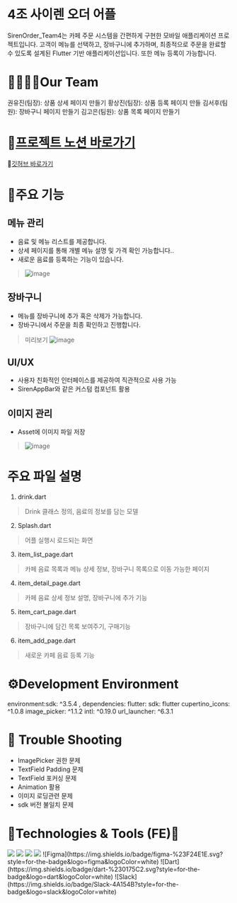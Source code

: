 4조 사이렌 오더 어플
======================
SirenOrder_Team4는 카페 주문 시스템을 간편하게 구현한 모바일 애플리케이션 프로젝트입니다. 고객이 메뉴를 선택하고, 장바구니에 추가하며, 최종적으로 주문을 완료할 수 있도록 설계된 Flutter 기반 애플리케이션입니다. 또한 메뉴 등록이 가능합니다.   

👨‍👩‍👧‍👦Our Team
============
권유진(팀장): 상품 상세 페이지 만들기
황상진(팀장): 상품 등록 페이지 만들
김서후(팀원): 장바구니 페이지 만들기
김고은(팀원): 상품 목록 페이지 만들기

👊[프로젝트 노션 바로가기](https://teamsparta.notion.site/4-1382dc3ef514819791d5c5c5dffa48a4#1382dc3ef51481a6b90fd5909a065776)
=================

👊[깃허브 바로가기](https://github.com/Hamiric/SirenOrder_Team4)


:memo:주요 기능
===================

메뉴 관리
------
* 음료 및 메뉴 리스트를 제공합니다.
* 상세 페이지를 통해 개별 메뉴 설명 및 가격 확인 가능합니다..
* 새로운 음료를 등록하는 기능이 있습니다.
>![image](https://github.com/user-attachments/assets/9b31ce5a-4199-454b-962f-f16541f917cb)

장바구니
--------------
* 메뉴를 장바구니에 추가 혹은 삭제가 가능합니다.
* 장바구니에서 주문을 최종 확인하고 진행합니다.
>미리보기 ![image](https://github.com/user-attachments/assets/b6f66a65-9d15-4214-9385-7a1dc4f9fe86)

UI/UX
---------------
* 사용자 친화적인 인터페이스를 제공하여 직관적으로 사용 가능
* SirenAppBar와 같은 커스텀 컴포넌트 활용   

이미지 관리
------------
* Asset에 이미지 파일 저장
>![image](https://github.com/user-attachments/assets/2bc7d803-c897-4e51-8256-fe82f6d9ee75)


주요 파일 설명
==============
1. drink.dart
> Drink 클래스 정의, 음료의 정보를 담는 모델
2. Splash.dart
> 어플 실행시 로드되는 화면
3. item_list_page.dart
> 카페 음료 목록과 메뉴 상세 정보, 장바구니 목록으로 이동 가능한 페이지
4. item_detail_page.dart
> 카페 음료 상세 정보 설명, 장바구니에 추가 기능
5. item_cart_page.dart
> 장바구니에 담긴 목록 보여주기, 구매기능
6. item_add_page.dart
> 새로운 카페 음료 등록 기능

⚙Development Environment
===================
environment:sdk: ^3.5.4 , dependencies: flutter: sdk: flutter   cupertino_icons: ^1.0.8
  image_picker: ^1.1.2
  intl: ^0.19.0
  url_launcher: ^6.3.1

:pushpin: Trouble Shooting
============================
* ImagePicker 권한 문제
* TextField Padding 문제
* TextField 포커싱 문제
* Animation 활용
* 이미지 로딩관련 문제
* sdk 버전 불일치 문제

:memo:Technologies & Tools (FE):memo:
==================
<img src="https://img.shields.io/badge/flutter-02569B?style=for-the-badge&logo=flutter&logoColor=white">
<img src="https://img.shields.io/badge/github-181717?style=for-the-badge&logo=github&logoColor=white">
<img src="https://img.shields.io/badge/git-F05032?style=for-the-badge&logo=git&logoColor=white">
<img src="https://img.shields.io/badge/Visual Studio Code-007ACC?style=flat-square&logo=Visual Studio Code&logoColor=white"/>
![Figma](https://img.shields.io/badge/figma-%23F24E1E.svg?style=for-the-badge&logo=figma&logoColor=white)
![Dart](https://img.shields.io/badge/dart-%230175C2.svg?style=for-the-badge&logo=dart&logoColor=white)
![Slack](https://img.shields.io/badge/Slack-4A154B?style=for-the-badge&logo=slack&logoColor=white)
